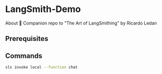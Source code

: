 # LangSmith-Demo

About
🔨 Companion repo to "The Art of LangSmithing" by Ricardo Ledan

## Prerequisites



## Commands

```bash
sls invoke local --function chat
```